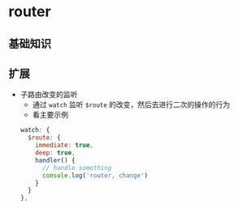 # router

## 基础知识

## 扩展

- 子路由改变的监听
  - 通过 `watch` 监听 `$route` 的改变，然后去进行二次的操作的行为
  - 看主要示例
  ```js
  watch: {
    $route: {
      immediate: true,
      deep: true,
      handler() {
        // handle something
        console.log('router, change')
      }
    }
  },
  ```
